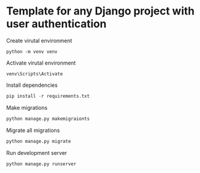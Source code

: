 # Template for any Django project with user authentication


Create virutal environment
```
python -m venv venv
```

Activate virutal environment
```
venv\Scripts\Activate
```


Install dependencies
```python
pip install -r requirements.txt
```

Make migrations
```python
python manage.py makemigraionts
```

Migrate all migrations
```python
python manage.py migrate
```

Run development server
```python
python manage.py runserver
```
